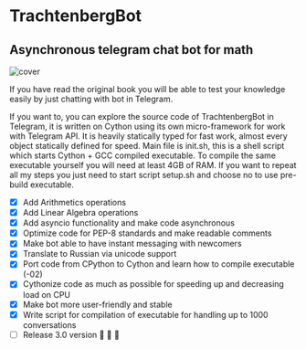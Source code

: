 # TrachtenbergBot
## Asynchronous telegram chat bot for math 

![cover](https://github.com/vadimfedulov395/trachtenberg-sci/raw/master/cover.jpg)

If you have read the original book you will be able to test your knowledge easily by just chatting with bot in Telegram.

If you want to, you can explore the source code of TrachtenbergBot in Telegram, it is written on Cython using its own micro-framework for work with Telegram API. It is heavily statically typed for fast work, almost every object statically defined for speed. Main file is init.sh, this is a shell script which starts Cython + GCC compiled executable. To compile the same executable yourself you will need at least 4GB of RAM. If you want to repeat all my steps you just need to start script setup.sh and choose no to use pre-build executable.

- [x] Add Arithmetics operations
- [x] Add Linear Algebra operations
- [x] Add asyncio functionality and make code asynchronous
- [x] Optimize code for PEP-8 standards and make readable comments
- [x] Make bot able to have instant messaging with newcomers
- [x] Translate to Russian via unicode support
- [x] Port code from CPython to Cython and learn how to compile executable (-02)
- [x] Cythonize code as much as possible for speeding up and decreasing load on CPU
- [x] Make bot more user-friendly and stable
- [x] Write script for compilation of executable for handling up to 1000 conversations
- [ ] Release 3.0 version :tada: :tada: :tada:

